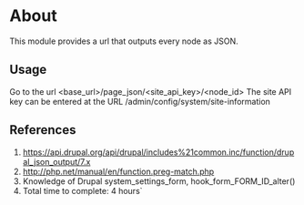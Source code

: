 # About

This module provides a url that outputs every node as JSON.

## Usage
Go to the url <base_url>/page_json/<site_api_key>/<node_id>
The site API key can be entered at the URL /admin/config/system/site-information

## References
1. https://api.drupal.org/api/drupal/includes%21common.inc/function/drupal_json_output/7.x
2. http://php.net/manual/en/function.preg-match.php
3. Knowledge of Drupal system_settings_form, hook_form_FORM_ID_alter()
4. Total time to complete: 4 hours`
